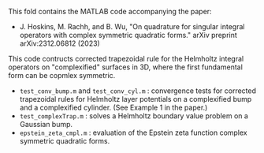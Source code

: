 This fold contains the MATLAB code accompanying the paper:

- J. Hoskins, M. Rachh, and B. Wu, "On quadrature for singular integral operators with complex symmetric quadratic forms." arXiv preprint arXiv:2312.06812  (2023)

This code contructs corrected trapezoidal rule for the Helmholtz integral operators on "complexified" surfaces in 3D, where the first fundamental form can be copmlex symmetric.

- `test_conv_bump.m` and `test_conv_cyl.m` : convergence tests for corrected trapezoidal rules for Helmholtz layer potentials on a complexified bump and a complexified cylinder. (See Example 1 in the paper.)
- `test_complexTrap.m` : solves a Helmholtz boundary value problem on a Gaussian bump.
- `epstein_zeta_cmpl.m` : evaluation of the Epstein zeta function complex symmetric quadratic forms.

